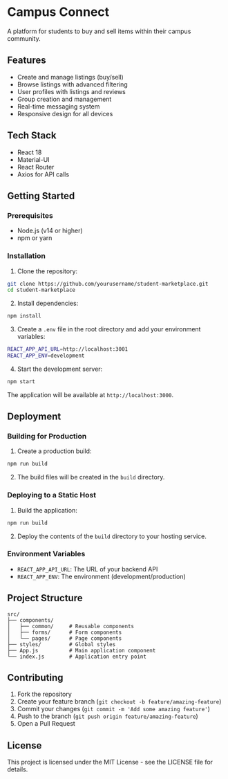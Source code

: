 # Campus Connect

A platform for students to buy and sell items within their campus community.

## Features

- Create and manage listings (buy/sell)
- Browse listings with advanced filtering
- User profiles with listings and reviews
- Group creation and management
- Real-time messaging system
- Responsive design for all devices

## Tech Stack

- React 18
- Material-UI
- React Router
- Axios for API calls

## Getting Started

### Prerequisites

- Node.js (v14 or higher)
- npm or yarn

### Installation

1. Clone the repository:
```bash
git clone https://github.com/yourusername/student-marketplace.git
cd student-marketplace
```

2. Install dependencies:
```bash
npm install
```

3. Create a `.env` file in the root directory and add your environment variables:
```bash
REACT_APP_API_URL=http://localhost:3001
REACT_APP_ENV=development
```

4. Start the development server:
```bash
npm start
```

The application will be available at `http://localhost:3000`.

## Deployment

### Building for Production

1. Create a production build:
```bash
npm run build
```

2. The build files will be created in the `build` directory.

### Deploying to a Static Host

1. Build the application:
```bash
npm run build
```

2. Deploy the contents of the `build` directory to your hosting service.

### Environment Variables

- `REACT_APP_API_URL`: The URL of your backend API
- `REACT_APP_ENV`: The environment (development/production)

## Project Structure

```
src/
├── components/
│   ├── common/     # Reusable components
│   ├── forms/      # Form components
│   └── pages/      # Page components
├── styles/         # Global styles
├── App.js          # Main application component
└── index.js        # Application entry point
```

## Contributing

1. Fork the repository
2. Create your feature branch (`git checkout -b feature/amazing-feature`)
3. Commit your changes (`git commit -m 'Add some amazing feature'`)
4. Push to the branch (`git push origin feature/amazing-feature`)
5. Open a Pull Request

## License

This project is licensed under the MIT License - see the LICENSE file for details.
